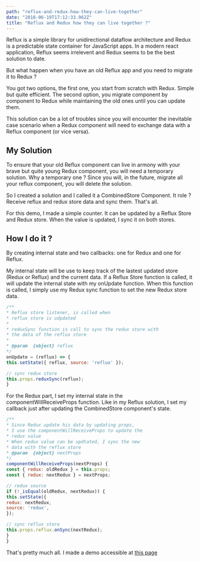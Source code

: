 ```yaml
---
path: "reflux-and-redux-how-they-can-live-together"
date: "2018-06-19T17:12:33.962Z"
title: "Reflux and Redux how they can live together ?"
---
```


Reflux is a simple library for unidirectional dataflow architecture and Redux is a predictable state container for JavaScript apps. In a modern react application, Reflux seems irrelevent and Redux seems to be the best solution to date.

But what happen when you have an old Reflux app and you need to migrate it to Redux ?

You got two options, the first one, you start from scratch with Redux. Simple but quite efficient. The second option, you migrate component by component to Redux while maintaining the old ones until you can update them.


This solution can be a lot of troubles since you will encounter the inevitable case scenario when a Redux component will need to exchange data with a Reflux component (or vice versa).

## My Solution

To ensure that your old Reflux component can live in armony with your brave but quite young Redux component, you will need a temporary solution. Why a temporary one ? Since you will, in the future, migrate all your reflux component, you will delete the solution.

So I created a solution and I called it a CombinedStore Component. It role ? Receive reflux and redux store data and sync them. That's all.

For this demo, I made a simple counter. It can be updated by a Reflux Store and Redux store. When the value is updated, I sync it on both stores.

## How I do it ?

By creating internal state and two callbacks: one for Redux and one for Reflux.

My internal state will be use to keep track of the lastest updated store (Redux or Reflux) and the current data. If a Reflux Store function is called, it will update the internal state with my onUpdate function. When this function is called, I simply use my Redux sync function to set the new Redux store data.

```javascript
/**
* Reflux store listener, is called when
* reflux store is udpdated
*
* reduxSync function is call to sync the redux store with
* the data of the reflux store
*
* @param  {object} reflux
*/
onUpdate = (reflux) => {
this.setState({ reflux, source: 'reflux' });

// sync redux store
this.props.reduxSync(reflux);
}
```

For the Redux part, I set my internal state in the componentWillReceiveProps function. Like in my Reflux solution, I set my callback just after updating the CombinedStore component's state.

```javascript
/**
* Since Redux update his data by updating props,
* I use the componentWillReceiveProps to update the
* redux value
* When redux value can be updtated, I sync the new
* data with the reflux store
* @param  {object} nextProps
*/
componentWillReceiveProps(nextProps) {
const { redux: oldRedux } = this.props;
const { redux: nextRedux } = nextProps;

// redux source
if (!_isEqual(oldRedux, nextRedux)) {
this.setState({
redux: nextRedux,
source: 'redux',
});

// sync reflux store
this.props.reflux.onSync(nextRedux);
}
}
```



That's pretty much all. I made a demo accessible at [this page](https://levrault.github.io/reflux-redux-how-they-can-live-together/)
